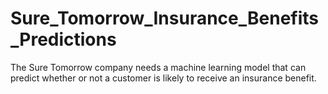 # Sure_Tomorrow_Insurance_Benefits_Predictions
The Sure Tomorrow company needs a machine learning model that can predict whether or not a customer is likely to receive an insurance benefit.
